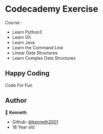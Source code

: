 # Codecademy Exercise

Course : 
- Learn Python3
- Learn Git
- Learn Java
- Learn the Command Line
- Linear Data Structures
- Learn Complex Data Structures

## Happy Coding
Code For Fun
## Author
👤 **Kenneth**
- Github: [@kenneth2001](https://github.com/kenneth2001)
- 18 Year old
